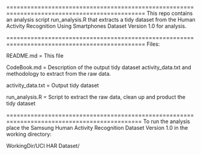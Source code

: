 ==============================================================================================
This repo contains an analysis script run_analysis.R that extracts a tidy dataset from the 
Human Activity Recognition Using Smartphones Dataset Version 1.0 for analysis.

==============================================================================================
Files:

README.md = This file

CodeBook.md = Description of the output tidy dataset activity_data.txt and methodology to
              extract from the raw data.

activity_data.txt = Output tidy dataset

run_analysis.R = Script to extract the raw data, clean up and product the tidy dataset

=============================================================================================
To run the analysis place the Samsung Human Activity Recognition Dataset Version 1.0
in the working directory:

WorkingDir/UCI HAR Dataset/